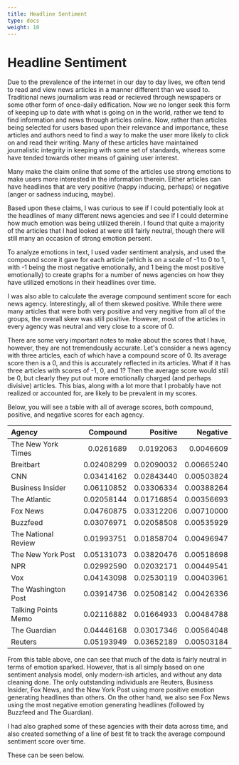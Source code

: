 ```yaml
---
title: Headline Sentiment
type: docs
weight: 10
---
```


# Headline Sentiment


Due to the prevalence of the internet in our day to day lives, we often tend to read and 
view news articles in a manner different than we used to. Traditional news journalism was 
read or recieved through newspapers or some other form of once-daily edification. Now we 
no longer seek this form of keeping up to date with what is going on in the world, rather 
we tend to find information and news through articles online. Now, rather than articles 
being selected for users based upon their relevance and importance, these articles and 
authors need to find a way to make the user more likely to click on and read their writing. 
Many of these articles have maintained journalistic integrity in keeping with some set of 
standards, whereas some have tended towards other means of gaining user interest.  

Many make the claim online that some of the articles use strong emotions to make users 
more interested in the information therein. Either articles can have headlines that are 
very positive (happy inducing, perhaps) or negative (anger or sadness inducing, maybe).  

Based upon these claims, I was curious to see if I could potentially look at the headlines 
of many different news agencies and see if I could determine how much emotion was being 
utilized therein. I found that quite a majority of the articles that I had looked at were 
still fairly neutral, though there will still many an occasion of strong emotion persent.  

To analyze emotions in text, I used vader sentiment analysis, and used the compound score 
it gave for each article (which is on a scale of -1 to 0 to 1, with -1 being the most 
negative emotionally, and 1 being the most positive emotionally) to create graphs for a 
number of news agencies on how they have utilized emotions in their headlines over time.  

I was also able to calculate the average compound sentiment score for each news agency. 
Interestingly, all of them skewed positive. While there were many articles that were both 
very positive and very negitive from all of the groups, the overall skew was still positive. 
However, most of the articles in every agency was neutral and very close to a score of 0.  

There are some very important notes to make about the scores that I have, however, they are 
not tremendously accurate. Let's consider a news agency with three articles, each of which 
have a compound score of 0. Its average score then is a 0, and this is accurately reflected 
in its articles. What if it has three articles with scores of -1, 0, and 1? Then the average 
score would still be 0, but clearly they put out more emotionally charged (and perhaps 
divisive) articles. This bias, along with a lot more that I probably have not realized 
or accounted for, are likely to be prevalent in my scores.  

Below, you will see a table with all of average scores, both compound, positive, and negative 
scores for each agency.  

|Agency 	|Compound 	|Positive 	|Negative|
| :------| -----------:|-----------:|-----------:|
|The New York Times |	0.0261689 |	0.0192063| 	0.0046609|
|Breitbart| 	0.02408299 |	0.02090032 |	0.00665240|
|CNN 	|0.03414162 |	0.02843440 |	0.00503824|
|Business Insider 	|0.06110852 |	0.03306334 |	0.00388264|
|The Atlantic| 	0.02058144 |	0.01716854 |	0.00356693|
|Fox News |	0.04760875 |	0.03312206 |	0.00710000|
|Buzzfeed |	0.03076971 |	0.02058508 |	0.00535929|
|The National Review |	0.01993751 |	0.01858704 |	0.00496947|
|The New York Post |	0.05131073 |	0.03820476 	|0.00518698|
|NPR 	|0.02992590 	|0.02032171 |	0.00449541|
|Vox 	|0.04143098 	|0.02530119 |	0.00403961|
|The Washington Post |	0.03914736 |	0.02508142 |	0.00426336|
|Talking Points Memo |	0.02116882 |	0.01664933 	|0.00484788|
|The Guardian |	0.04446168 	|0.03017346 |	0.00564048|
|Reuters |	0.05193949 |	0.03652189 |	0.00503184|

From this table above, one can see that much of the data is fairly neutral in terms of emotion 
sparked. However, that is all simply based on one sentiment analysis model, only modern-ish 
articles, and without any data cleaning done. The only outstanding individuals are Reuters, 
Business Insider, Fox News, and the New York Post using more positive emotion generating 
headlines than others. On the other hand, we also see Fox News using the most negative emotion 
generating headlines (followed by Buzzfeed and The Guardian).  

I had also graphed some of these agencies with their data across time, and also created 
something of a line of best fit to track the average compound sentiment score over time.  

These can be seen below.  